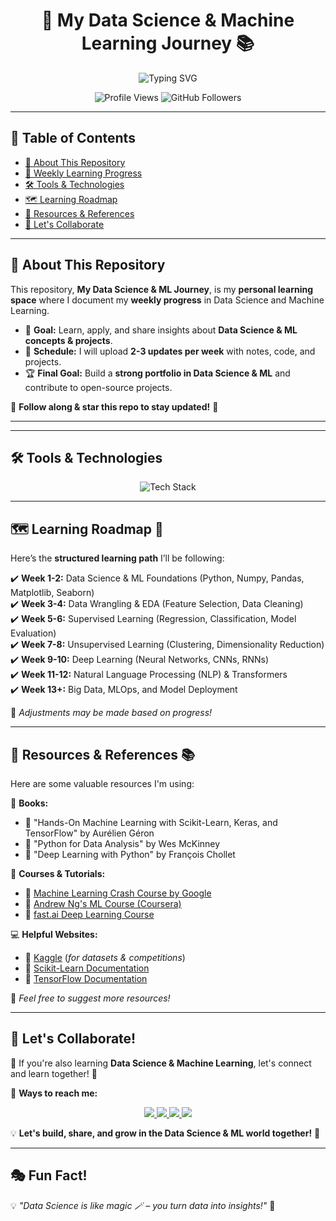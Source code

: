 <h1 align="center">  
  🚀 My Data Science & Machine Learning Journey 📚  
</h1>  

<p align="center">
  <img src="https://readme-typing-svg.herokuapp.com?font=Fira+Code&weight=600&size=22&pause=1000&color=FFA500&center=true&vCenter=true&width=700&lines=Exploring+Data+Science+and+ML!+%F0%9F%8C%9F;Learning%2C+Building%2C+Growing!+%F0%9F%92%AA;Sharing+my+DS+and+ML+Progress+weekly!+%E2%9C%85;Join+me+on+this+exciting+journey!+%F0%9F%92%BB" alt="Typing SVG" />
</p>

<p align="center">
  <img src="https://komarev.com/ghpvc/?username=ajeshkm&label=Profile+Views&color=blue&style=flat" alt="Profile Views" />
  <img src="https://img.shields.io/github/followers/ajeshkm?label=Followers&style=social" alt="GitHub Followers">
</p>

---

## 📖 **Table of Contents**
- [🚀 About This Repository](#-about-this-repository)
- [📌 Weekly Learning Progress](#-weekly-learning-progress)
- [🛠️ Tools & Technologies](#-tools--technologies)
- [🗺️ Learning Roadmap](#-learning-roadmap)
- [🔗 Resources & References](#-resources--references)
- [🤝 Let's Collaborate](#-lets-collaborate)

---

## 🚀 **About This Repository**
This repository, **My Data Science & ML Journey**, is my **personal learning space** where I document my **weekly progress** in Data Science and Machine Learning.  
- 📌 **Goal:** Learn, apply, and share insights about **Data Science & ML concepts & projects**.  
- 📅 **Schedule:** I will upload **2-3 updates per week** with notes, code, and projects.  
- 🏆 **Final Goal:** Build a **strong portfolio in Data Science & ML** and contribute to open-source projects.  

🔔 **Follow along & star this repo to stay updated!** 🌟  

---



---

## 🛠️ **Tools & Technologies**  
<p align="center">  
  <img src="https://skillicons.dev/icons?i=python,jupyter,tensorflow,pytorch,scikit-learn,pandas,numpy,matplotlib,seaborn,git,github,sql" alt="Tech Stack" />
</p>

---

## 🗺️ **Learning Roadmap** 🎯  
Here’s the **structured learning path** I’ll be following:  

✔️ **Week 1-2:** Data Science & ML Foundations (Python, Numpy, Pandas, Matplotlib, Seaborn)  
✔️ **Week 3-4:** Data Wrangling & EDA (Feature Selection, Data Cleaning)  
✔️ **Week 5-6:** Supervised Learning (Regression, Classification, Model Evaluation)  
✔️ **Week 7-8:** Unsupervised Learning (Clustering, Dimensionality Reduction)  
✔️ **Week 9-10:** Deep Learning (Neural Networks, CNNs, RNNs)  
✔️ **Week 11-12:** Natural Language Processing (NLP) & Transformers  
✔️ **Week 13+:** Big Data, MLOps, and Model Deployment  

📌 *Adjustments may be made based on progress!*  

---

## 🔗 **Resources & References** 📚  
Here are some valuable resources I'm using:  

📖 **Books:**  
- 🔹 "Hands-On Machine Learning with Scikit-Learn, Keras, and TensorFlow" by Aurélien Géron  
- 🔹 "Python for Data Analysis" by Wes McKinney  
- 🔹 "Deep Learning with Python" by François Chollet  

🎥 **Courses & Tutorials:**  
- 🔹 [Machine Learning Crash Course by Google](https://developers.google.com/machine-learning/crash-course)  
- 🔹 [Andrew Ng's ML Course (Coursera)](https://www.coursera.org/learn/machine-learning)  
- 🔹 [fast.ai Deep Learning Course](https://course.fast.ai/)  

💻 **Helpful Websites:**  
- 🔹 [Kaggle](https://www.kaggle.com/) (*for datasets & competitions*)  
- 🔹 [Scikit-Learn Documentation](https://scikit-learn.org/stable/)  
- 🔹 [TensorFlow Documentation](https://www.tensorflow.org/)  

🚀 *Feel free to suggest more resources!*  

---

## 🤝 **Let's Collaborate!**  
💬 If you're also learning **Data Science & Machine Learning**, let's connect and learn together! 🎯  

📌 **Ways to reach me:**  
<p align="center">  
  <a href="https://linkedin.com/in/ajesh-km-6a868626a">
    <img src="https://img.shields.io/badge/-LinkedIn-0077B5?style=for-the-badge&logo=linkedin&logoColor=white" />  
  </a>  
  <a href="https://twitter.com/ajeshkm">
    <img src="https://img.shields.io/badge/-Twitter-1DA1F2?style=for-the-badge&logo=twitter&logoColor=white" />  
  </a>  
  <a href="mailto:ajesh321km2@gmail.com">
    <img src="https://img.shields.io/badge/-Email-D14836?style=for-the-badge&logo=gmail&logoColor=white" />  
  </a>  
  <a href="https://github.com/ajeshkm">
    <img src="https://img.shields.io/badge/-GitHub-181717?style=for-the-badge&logo=github&logoColor=white" />  
  </a>  
</p>  

💡 **Let's build, share, and grow in the Data Science & ML world together!** 🚀  

---

## 🎭 **Fun Fact!**  
💡 *"Data Science is like magic 🪄 – you turn data into insights!"* 🚀  

